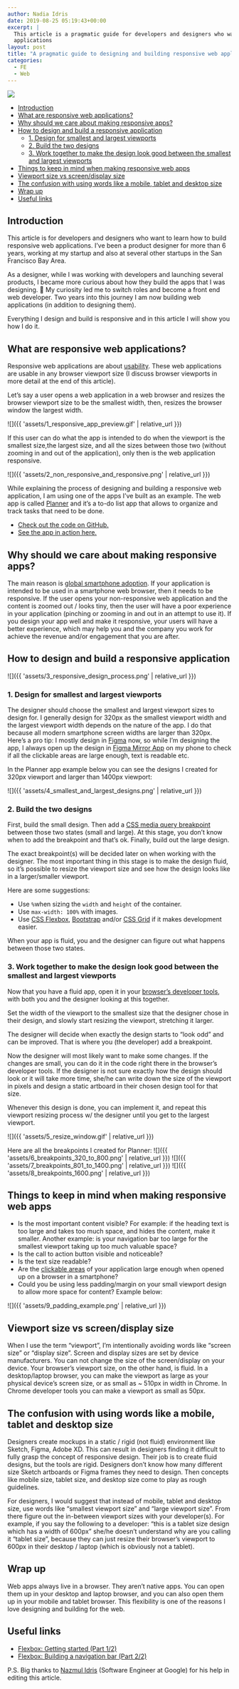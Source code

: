 ```yaml
---
author: Nadia Idris
date: 2019-08-25 05:19:43+00:00
excerpt: |
  This article is a pragmatic guide for developers and designers who want to learn how to build responsive web
  applications
layout: post
title: "A pragmatic guide to designing and building responsive web applications"
categories:
  - FE
  - Web
---
```


<img class="post-hero-image" src="{{ 'assets/main_article_image.png' | relative_url }}"/>

<!-- START doctoc generated TOC please keep comment here to allow auto update -->
<!-- DON'T EDIT THIS SECTION, INSTEAD RE-RUN doctoc TO UPDATE -->

- [Introduction](#introduction)
- [What are responsive web applications?](#what-are-responsive-web-applications)
- [Why should we care about making responsive apps?](#why-should-we-care-about-making-responsive-apps)
- [How to design and build a responsive application](#how-to-design-and-build-a-responsive-application)
  - [1. Design for smallest and largest viewports](#1-design-for-smallest-and-largest-viewports)
  - [2. Build the two designs](#2-build-the-two-designs)
  - [3. Work together to make the design look good between the smallest and largest viewports](#3-work-together-to-make-the-design-look-good-between-the-smallest-and-largest-viewports)
- [Things to keep in mind when making responsive web apps](#things-to-keep-in-mind-when-making-responsive-web-apps)
- [Viewport size vs screen/display size](#viewport-size-vs-screendisplay-size)
- [The confusion with using words like a mobile, tablet and desktop size](#the-confusion-with-using-words-like-a-mobile-tablet-and-desktop-size)
- [Wrap up](#wrap-up)
- [Useful links](#useful-links)

<!-- END doctoc generated TOC please keep comment here to allow auto update -->

## Introduction

This article is for developers and designers who want to learn how to build responsive web
applications. I’ve been a product designer for more than 6 years, working at my startup
and also at several other startups in the San Francisco Bay Area.

As a designer, while I was working with developers and launching several products, I
became more curious about how they build the apps that I was designing. 🤔 My curiosity
led me to switch roles and become a front end web developer. Two years into this journey I
am now building web applications (in addition to designing them).

Everything I design and build is responsive and in this article I will show you how I do
it.

## What are responsive web applications?

Responsive web applications are about
[usability](https://www.interaction-design.org/literature/topics/usability). These web
applications are usable in any browser viewport size (I discuss browser viewports in more
detail at the end of this article).

Let’s say a user opens a web application in a web browser and resizes the browser viewport
size to be the smallest width, then, resizes the browser window the largest width.

![]({{ 'assets/1_responsive_app_preview.gif' | relative_url }})

If this user can do what the app is intended to do when the viewport is the smallest
size,the largest size, and all the sizes between those two (without zooming in and out of
the application), only then is the web application responsive.

![]({{ 'assets/2_non_responsive_and_responsive.png' | relative_url }})

While explaining the process of designing and building a responsive web application, I am
using one of the apps I’ve built as an example. The web app is called
[Planner](https://nadiaidris.github.io/planner-web-app/) and it’s a to-do list app that
allows to organize and track tasks that need to be done.

- [Check out the code on GitHub.](https://github.com/nadiaidris/planner-web-app)
- [See the app in action here.](https://nadiaidris.github.io/planner-web-app/)

## Why should we care about making responsive apps?

The main reason is
[global smartphone adoption](https://www.statista.com/statistics/330695/number-of-smartphone-users-worldwide/).
If your application is intended to be used in a smartphone web browser, then it needs to
be responsive. If the user opens your non-responsive web application and the content is
zoomed out / looks tiny, then the user will have a poor experience in your application
(pinching or zooming in and out in an attempt to use it). If you design your app well and
make it responsive, your users will have a better experience, which may help you and the
company you work for achieve the revenue and/or engagement that you are after.

## How to design and build a responsive application

![]({{ 'assets/3_responsive_design_process.png' | relative_url }})

### 1. Design for smallest and largest viewports

The designer should choose the smallest and largest viewport sizes to design for. I
generally design for 320px as the smallest viewport width and the largest viewport width
depends on the nature of the app. I do that because all modern smartphone screen widths
are larger than 320px. Here’s a pro tip: I mostly design in
[Figma](https://www.figma.com/files/recent) now, so while I’m designing the app, I always
open up the design in [Figma Mirror App](https://help.figma.com/article/90-figma-mirror)
on my phone to check if all the clickable areas are large enough, text is readable etc.

In the Planner app example below you can see the designs I created for 320px viewport and
larger than 1400px viewport:

![]({{ 'assets/4_smallest_and_largest_designs.png' | relative_url }})

### 2. Build the two designs

First, build the small design. Then add a
[CSS media query breakpoint](https://css-tricks.com/css-media-queries/) between those two
states (small and large). At this stage, you don’t know when to add the breakpoint and
that’s ok. Finally, build out the large design.

The exact breakpoint(s) will be decided later on when working with the designer. The most
important thing in this stage is to make the design fluid, so it’s possible to resize the
viewport size and see how the design looks like in a larger/smaller viewport.

Here are some suggestions:

- Use `%`when sizing the `width` and `height` of the container.
- Use `max-width: 100%` with images.
- Use
  [CSS Flexbox](https://developer.mozilla.org/en-US/docs/Learn/CSS/CSS_layout/Flexbox),
  [Bootstrap](https://getbootstrap.com/) and/or
  [CSS Grid](https://developer.mozilla.org/en-US/docs/Web/CSS/CSS_Grid_Layout) if it makes
  development easier.

When your app is fluid, you and the designer can figure out what happens between those two
states.

### 3. Work together to make the design look good between the smallest and largest viewports

Now that you have a fluid app, open it in your
[browser’s developer tools](https://developer.mozilla.org/en-US/docs/Learn/Common_questions/What_are_browser_developer_tools),
with both you and the designer looking at this together.

Set the width of the viewport to the smallest size that the designer chose in their
design, and slowly start resizing the viewport, stretching it larger.

The designer will decide when exactly the design starts to “look odd” and can be improved.
That is where you (the developer) add a breakpoint.

Now the designer will most likely want to make some changes. If the changes are small, you
can do it in the code right there in the browser’s developer tools. If the designer is not
sure exactly how the design should look or it will take more time, she/he can write down
the size of the viewport in pixels and design a static artboard in their chosen design
tool for that size.

Whenever this design is done, you can implement it, and repeat this viewport resizing
process w/ the designer until you get to the largest viewport.

![]({{ 'assets/5_resize_window.gif' | relative_url }})

Here are all the breakpoints I created for Planner:
![]({{ 'assets/6_breakpoints_320_to_800.png' | relative_url }})
![]({{ 'assets/7_breakpoints_801_to_1400.png' | relative_url }})
![]({{ 'assets/8_breakpoints_1600.png' | relative_url }})

## Things to keep in mind when making responsive web apps

- Is the most important content visible? For example: if the heading text is too large and
  takes too much space, and hides the content, make it smaller. Another example: is your
  navigation bar too large for the smallest viewport taking up too much valuable space?
- Is the call to action button visible and noticeable?
- Is the text size readable?
- Are the
  [clickable areas](https://www.smashingmagazine.com/2012/02/finger-friendly-design-ideal-mobile-touchscreen-target-sizes/)
  of your application large enough when opened up on a browser in a smartphone?
- Could you be using less padding/margin on your small viewport design to allow more space
  for content? Example below:

![]({{ 'assets/9_padding_example.png' | relative_url }})

## Viewport size vs screen/display size

When I use the term “viewport”, I’m intentionally avoiding words like “screen size” or
“display size”. Screen and display sizes are set by device manufacturers. You can not
change the size of the screen/display on your device. Your browser’s viewport size, on the
other hand, is fluid. In a desktop/laptop browser, you can make the viewport as large as
your physical device’s screen size, or as small as ~ 510px in width in Chrome. In Chrome
developer tools you can make a viewport as small as 50px.

## The confusion with using words like a mobile, tablet and desktop size

Designers create mockups in a static / rigid (not fluid) environment like Sketch, Figma,
Adobe XD. This can result in designers finding it difficult to fully grasp the concept of
responsive design. Their job is to create fluid designs, but the tools are rigid.
Designers don’t know how many different size Sketch artboards or Figma frames they need to
design. Then concepts like mobile size, tablet size, and desktop size come to play as
rough guidelines.

For designers, I would suggest that instead of mobile, tablet and desktop size, use words
like “smallest viewport size” and “large viewport size”. From there figure out the
in-between viewport sizes with your developer(s). For example, if you say the following to
a developer: “this is a tablet size design which has a width of 600px” she/he doesn’t
understand why are you calling it “tablet size”, because they can just resize their
browser’s viewport to 600px in their desktop / laptop (which is obviously not a tablet).

## Wrap up

Web apps always live in a browser. They aren’t native apps. You can open them up in your
desktop and laptop browser, and you can also open them up in your mobile and tablet
browser. This flexibility is one of the reasons I love designing and building for the web.

## Useful links

- [Flexbox: Getting started (Part 1/2)](https://codeburst.io/flexbox-getting-started-part-1-2-2e101815d405)
- [Flexbox: Building a navigation bar (Part 2/2)](https://codeburst.io/flexbox-building-a-navigation-part-2-2-6cc58b9d4173)

P.S. Big thanks to [Nazmul Idris](https://developerlife.com/about-me/) (Software Engineer
at Google) for his help in editing this article.
